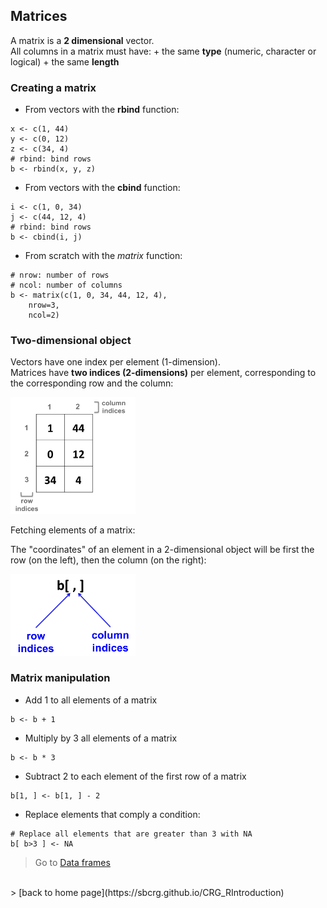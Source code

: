 <h2>Matrices</h2>

A matrix is a **2 dimensional** vector.
<br>
All columns in a matrix must have:
	+ the same **type** (numeric, character or logical)
	+ the same **length**

<h3>Creating a matrix</h3>

* From vectors with the **rbind** function:

```{r}
x <- c(1, 44)
y <- c(0, 12)
z <- c(34, 4)
# rbind: bind rows
b <- rbind(x, y, z)
```

* From vectors with the **cbind** function:

```{r}
i <- c(1, 0, 34)
j <- c(44, 12, 4)
# rbind: bind rows
b <- cbind(i, j)
```

* From scratch with the *matrix* function:

```{r}
# nrow: number of rows
# ncol: number of columns
b <- matrix(c(1, 0, 34, 44, 12, 4), 
	nrow=3,
	ncol=2)
```

<h3>Two-dimensional object</h3>

Vectors have one index per element (1-dimension).<br>
Matrices have **two indices (2-dimensions)** per element, corresponding to the corresponding row and the column:

<img src="images/matrix_indices.png" alt="rstudio logo" width="200"/>

Fetching elements of a matrix:

The "coordinates" of an element in a 2-dimensional object will be first the row (on the left), then the column (on the right):

<img src="images/matrix_rc.png" alt="rstudio logo" width="200"/>

<h3>Matrix manipulation</h3>

* Add 1 to all elements of a matrix

```{r}
b <- b + 1
```

* Multiply by 3 all elements of a matrix

```{r}
b <- b * 3
```

* Subtract 2 to each element of the first row of a matrix

```{r}
b[1, ] <- b[1, ] - 2
```

* Replace elements that comply a condition:

```{r}
# Replace all elements that are greater than 3 with NA
b[ b>3 ] <- NA
```

> Go to [Data frames](https://sbcrg.github.io/CRG_RIntroduction/dataframe)
<br>
> [back to home page](https://sbcrg.github.io/CRG_RIntroduction)


